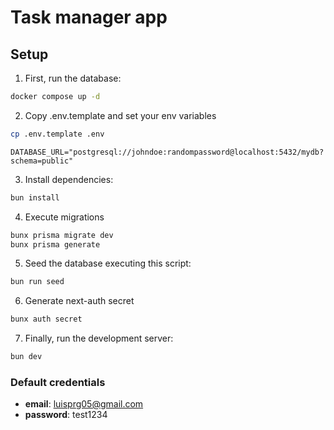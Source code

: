 # Task manager app

## Setup

1. First, run the database:

```sh
docker compose up -d
```

2. Copy .env.template and set your env variables

```sh
cp .env.template .env
```

```
DATABASE_URL="postgresql://johndoe:randompassword@localhost:5432/mydb?schema=public"
```

3. Install dependencies:

```sh
bun install
```

4. Execute migrations

```sh
bunx prisma migrate dev
bunx prisma generate
```

5. Seed the database executing this script:

```sh
bun run seed
```

6. Generate next-auth secret

```sh
bunx auth secret
```

7. Finally, run the development server:

```bash
bun dev
```

### Default credentials

- **email**: luisprg05@gmail.com
- **password**: test1234
